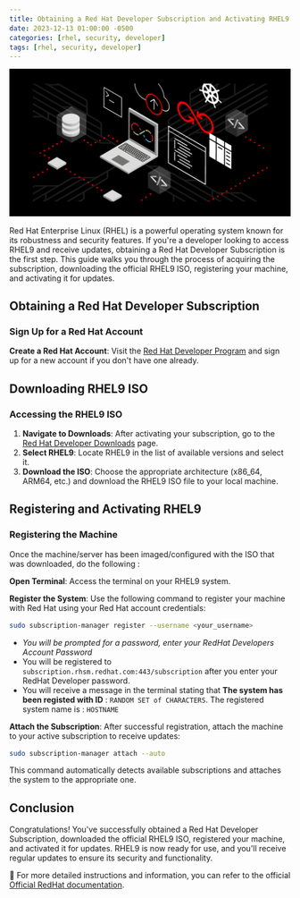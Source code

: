 ```yaml
---
title: Obtaining a Red Hat Developer Subscription and Activating RHEL9
date: 2023-12-13 01:00:00 -0500
categories: [rhel, security, developer]
tags: [rhel, security, developer]
---
```


![Red Hat Developer Subscription](/assets/img/posts/2023/redhat_developer_subscription/redhat_developer_subscription1.png)


Red Hat Enterprise Linux (RHEL) is a powerful operating system known for its robustness and security features. If you're a developer looking to access RHEL9 and receive updates, obtaining a Red Hat Developer Subscription is the first step. This guide walks you through the process of acquiring the subscription, downloading the official RHEL9 ISO, registering your machine, and activating it for updates.

## Obtaining a Red Hat Developer Subscription

### Sign Up for a Red Hat Account

**Create a Red Hat Account**: Visit the [Red Hat Developer Program](https://developers.redhat.com/about) and sign up for a new account if you don't have one already.


## Downloading RHEL9 ISO

### Accessing the RHEL9 ISO

1. **Navigate to Downloads**: After activating your subscription, go to the [Red Hat Developer Downloads](https://developers.redhat.com/products/rhel/download) page.
2. **Select RHEL9**: Locate RHEL9 in the list of available versions and select it.
3. **Download the ISO**: Choose the appropriate architecture (x86_64, ARM64, etc.) and download the RHEL9 ISO file to your local machine.

## Registering and Activating RHEL9

### Registering the Machine

Once the machine/server has been imaged/configured with the ISO that was downloaded, do the following : 

**Open Terminal**: Access the terminal on your RHEL9 system.

**Register the System**: Use the following command to register your machine with Red Hat using your Red Hat account credentials:

   ```bash
   sudo subscription-manager register --username <your_username>
   ```

   - *You will be prompted for a password, enter your RedHat Developers Account Password*
   - You will be registered to `subscription.rhsm.redhat.com:443/subscription` after you enter your RedHat Developer password.
   - You will receive a message in the terminal stating that **The system has been registed with ID** : `RANDOM SET of CHARACTERS`. The registered system name is : `HOSTNAME`


**Attach the Subscription**: After successful registration, attach the machine to your active subscription to receive updates:


```bash
sudo subscription-manager attach --auto
```

This command automatically detects available subscriptions and attaches the system to the appropriate one.



## Conclusion

Congratulations! You've successfully obtained a Red Hat Developer Subscription, downloaded the official RHEL9 ISO, registered your machine, and activated it for updates. RHEL9 is now ready for use, and you'll receive regular updates to ensure its security and functionality.


📝 For more detailed instructions and information, you can refer to the official [Official RedHat documentation](https://developers.redhat.com/articles/getting-red-hat-developer-subscription-what-rhel-users-need-know?source=sso#updated_development_tools__red_hat_software_collections). 